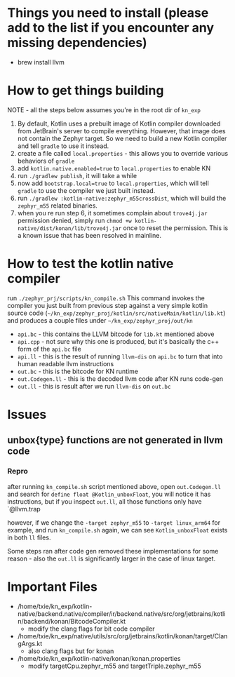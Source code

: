 # Things you need to install (please add to the list if you encounter any missing dependencies)
* brew install llvm

# How to get things building

NOTE - all the steps below assumes you're in the root dir of `kn_exp`

1. By default, Kotlin uses a prebuilt image of Kotlin compiler downloaded from JetBrain's server to compile everything. However, that image does not contain the Zephyr target. So we need to build a new Kotlin compiler and tell `gradle` to use it instead.
2. create a file called `local.properties` - this allows you to override various behaviors of `gradle`
3. add `kotlin.native.enabled=true` to `local.properties` to enable KN
4. run `./gradlew publish`, it will take a while
5. now add `bootstrap.local=true` to `local.properties`, which will tell `gradle` to use the compiler we just built instead.
6. run `./gradlew :kotlin-native:zephyr_m55crossDist`, which will build the `zephyr_m55` related binaries.
7. when you re run step 6, it sometimes complain about `trove4j.jar` permission denied, simply run `chmod +w kotlin-native/dist/konan/lib/trove4j.jar` once to reset the permission. This is a known issue that has been resolved in mainline.

# How to test the kotlin native compiler

run `./zephyr_prj/scripts/kn_compile.sh`
This command invokes the compiler you just built from previous step against a very simple kotlin source code (`~/kn_exp/zephyr_proj/kotlin/src/nativeMain/kotlin/lib.kt`) and produces a couple files under `~/kn_exp/zephyr_proj/out/kn`
* `api.bc` - this contains the LLVM bitcode for `lib.kt` mentioned above
* `api.cpp` - not sure why this one is produced, but it's basically the c++ form of the `api.bc` file
* `api.ll` - this is the result of running `llvm-dis` on `api.bc` to turn that into human readable llvm instructions
* `out.bc` - this is the bitcode for KN runtime
* `out.Codegen.ll` - this is the decoded llvm code after KN runs code-gen
* `out.ll` - this is result after we run `llvm-dis` on `out.bc`

# Issues

## unbox{type} functions are not generated in llvm code

### Repro
after running `kn_compile.sh` script mentioned above, open `out.Codegen.ll` and search for `define float @Kotlin_unboxFloat`, you will notice it has instructions, but if you inspect `out.ll`, all those functions only have `@llvm.trap

however, if we change the `-target zephyr_m55` to `-target linux_arm64` for example, and run `kn_compile.sh` again, we can see `Kotlin_unboxFloat` exists in both `ll` files.

Some steps ran after code gen removed these implementations for some reason - also the `out.ll` is significantly larger in the case of linux target.

# Important Files
* /home/txie/kn_exp/kotlin-native/backend.native/compiler/ir/backend.native/src/org/jetbrains/kotlin/backend/konan/BitcodeCompiler.kt 
    * modify the clang flags for bit code compiler
* /home/txie/kn_exp/native/utils/src/org/jetbrains/kotlin/konan/target/ClangArgs.kt
    * also clang flags but for konan
* /home/txie/kn_exp/kotlin-native/konan/konan.properties
    * modify targetCpu.zephyr_m55 and targetTriple.zephyr_m55